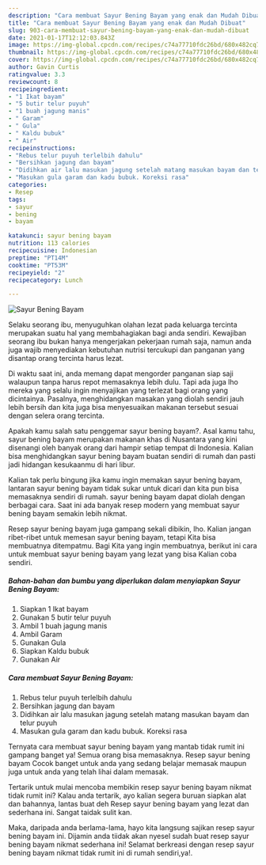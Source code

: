 ```yaml
---
description: "Cara membuat Sayur Bening Bayam yang enak dan Mudah Dibuat"
title: "Cara membuat Sayur Bening Bayam yang enak dan Mudah Dibuat"
slug: 903-cara-membuat-sayur-bening-bayam-yang-enak-dan-mudah-dibuat
date: 2021-01-17T12:12:03.843Z
image: https://img-global.cpcdn.com/recipes/c74a77710fdc26bd/680x482cq70/sayur-bening-bayam-foto-resep-utama.jpg
thumbnail: https://img-global.cpcdn.com/recipes/c74a77710fdc26bd/680x482cq70/sayur-bening-bayam-foto-resep-utama.jpg
cover: https://img-global.cpcdn.com/recipes/c74a77710fdc26bd/680x482cq70/sayur-bening-bayam-foto-resep-utama.jpg
author: Gavin Curtis
ratingvalue: 3.3
reviewcount: 8
recipeingredient:
- "1 Ikat bayam"
- "5 butir telur puyuh"
- "1 buah jagung manis"
- " Garam"
- " Gula"
- " Kaldu bubuk"
- " Air"
recipeinstructions:
- "Rebus telur puyuh terlelbih dahulu"
- "Bersihkan jagung dan bayam"
- "Didihkan air lalu masukan jagung setelah matang masukan bayam dan telur puyuh"
- "Masukan gula garam dan kadu bubuk. Koreksi rasa"
categories:
- Resep
tags:
- sayur
- bening
- bayam

katakunci: sayur bening bayam 
nutrition: 113 calories
recipecuisine: Indonesian
preptime: "PT14M"
cooktime: "PT53M"
recipeyield: "2"
recipecategory: Lunch

---
```



![Sayur Bening Bayam](https://img-global.cpcdn.com/recipes/c74a77710fdc26bd/680x482cq70/sayur-bening-bayam-foto-resep-utama.jpg)

Selaku seorang ibu, menyuguhkan olahan lezat pada keluarga tercinta merupakan suatu hal yang membahagiakan bagi anda sendiri. Kewajiban seorang ibu bukan hanya mengerjakan pekerjaan rumah saja, namun anda juga wajib menyediakan kebutuhan nutrisi tercukupi dan panganan yang disantap orang tercinta harus lezat.

Di waktu  saat ini, anda memang dapat mengorder panganan siap saji walaupun tanpa harus repot memasaknya lebih dulu. Tapi ada juga lho mereka yang selalu ingin menyajikan yang terlezat bagi orang yang dicintainya. Pasalnya, menghidangkan masakan yang diolah sendiri jauh lebih bersih dan kita juga bisa menyesuaikan makanan tersebut sesuai dengan selera orang tercinta. 



Apakah kamu salah satu penggemar sayur bening bayam?. Asal kamu tahu, sayur bening bayam merupakan makanan khas di Nusantara yang kini disenangi oleh banyak orang dari hampir setiap tempat di Indonesia. Kalian bisa menghidangkan sayur bening bayam buatan sendiri di rumah dan pasti jadi hidangan kesukaanmu di hari libur.

Kalian tak perlu bingung jika kamu ingin memakan sayur bening bayam, lantaran sayur bening bayam tidak sukar untuk dicari dan kita pun bisa memasaknya sendiri di rumah. sayur bening bayam dapat diolah dengan berbagai cara. Saat ini ada banyak resep modern yang membuat sayur bening bayam semakin lebih nikmat.

Resep sayur bening bayam juga gampang sekali dibikin, lho. Kalian jangan ribet-ribet untuk memesan sayur bening bayam, tetapi Kita bisa membuatnya ditempatmu. Bagi Kita yang ingin membuatnya, berikut ini cara untuk membuat sayur bening bayam yang lezat yang bisa Kalian coba sendiri.

<!--inarticleads1-->

##### Bahan-bahan dan bumbu yang diperlukan dalam menyiapkan Sayur Bening Bayam:

1. Siapkan 1 Ikat bayam
1. Gunakan 5 butir telur puyuh
1. Ambil 1 buah jagung manis
1. Ambil  Garam
1. Gunakan  Gula
1. Siapkan  Kaldu bubuk
1. Gunakan  Air




<!--inarticleads2-->

##### Cara membuat Sayur Bening Bayam:

1. Rebus telur puyuh terlelbih dahulu
1. Bersihkan jagung dan bayam
1. Didihkan air lalu masukan jagung setelah matang masukan bayam dan telur puyuh
1. Masukan gula garam dan kadu bubuk. Koreksi rasa




Ternyata cara membuat sayur bening bayam yang mantab tidak rumit ini gampang banget ya! Semua orang bisa memasaknya. Resep sayur bening bayam Cocok banget untuk anda yang sedang belajar memasak maupun juga untuk anda yang telah lihai dalam memasak.

Tertarik untuk mulai mencoba membikin resep sayur bening bayam nikmat tidak rumit ini? Kalau anda tertarik, ayo kalian segera buruan siapkan alat dan bahannya, lantas buat deh Resep sayur bening bayam yang lezat dan sederhana ini. Sangat taidak sulit kan. 

Maka, daripada anda berlama-lama, hayo kita langsung sajikan resep sayur bening bayam ini. Dijamin anda tiidak akan nyesel sudah buat resep sayur bening bayam nikmat sederhana ini! Selamat berkreasi dengan resep sayur bening bayam nikmat tidak rumit ini di rumah sendiri,ya!.

